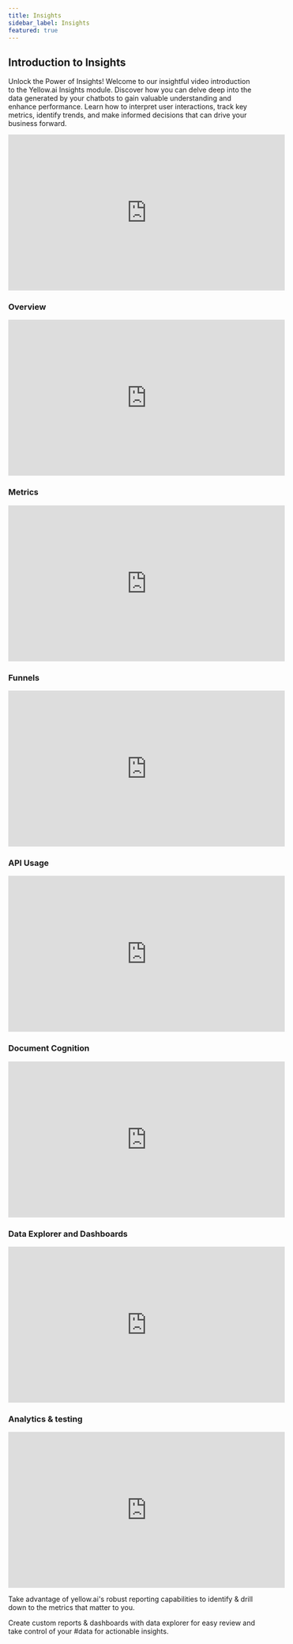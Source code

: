 ```yaml
---
title: Insights
sidebar_label: Insights
featured: true
---
```


## Introduction to Insights

Unlock the Power of Insights! Welcome to our insightful video introduction to the Yellow.ai Insights module. Discover how you can delve deep into the data generated by your chatbots to gain valuable understanding and enhance performance. Learn how to interpret user interactions, track key metrics, identify trends, and make informed decisions that can drive your business forward. 


<iframe width="560" height="315" src="https://www.youtube.com/embed/q2JqU4cKlxo?si=gS-YS57nQuHRyvfl" title="YouTube video player" frameborder="0" allow="accelerometer; autoplay; clipboard-write; encrypted-media; gyroscope; picture-in-picture; web-share" allowfullscreen></iframe>


### Overview

<iframe width="560" height="315" src="https://www.youtube.com/embed/m2fSpps8mhw" title="YouTube video player" frameborder="0" allow="autoplay; clipboard-write; picture-in-picture" allowfullscreen></iframe>

### Metrics

<iframe width="560" height="315" src="https://www.youtube.com/embed/t6NxWT5A9Js" title="YouTube video player" frameborder="0" allow="autoplay; clipboard-write; picture-in-picture" allowfullscreen></iframe>

### Funnels

<iframe width="560" height="315" src="https://www.youtube.com/embed/y2mj_uYdTpE" title="YouTube video player" frameborder="0" allow="autoplay; clipboard-write; picture-in-picture" allowfullscreen></iframe>

### API Usage

<iframe width="560" height="315" src="https://www.youtube.com/embed/O9oOsm2CrQE" title="YouTube video player" frameborder="0" allow="autoplay; clipboard-write; picture-in-picture" allowfullscreen></iframe>

### Document Cognition

<iframe width="560" height="315" src="https://www.youtube.com/embed/gBbqR97Vs9U" title="YouTube video player" frameborder="0" allow="autoplay; clipboard-write; picture-in-picture" allowfullscreen></iframe>

### Data Explorer and Dashboards

<iframe width="560" height="315" src="https://www.youtube.com/embed/oHac-CDZ1ik" title="YouTube video player" frameborder="0" allow="autoplay; clipboard-write; picture-in-picture" allowfullscreen></iframe>

### Analytics & testing

<iframe width="560" height="315" src="https://www.youtube.com/embed/lqzwdVky8tI" title="YouTube video player" frameborder="0" allow="autoplay; clipboard-write; picture-in-picture" allowfullscreen></iframe>

Take advantage of yellow.ai's robust reporting capabilities to identify & drill down to the metrics that matter to you.

Create custom reports & dashboards with data explorer for easy review and take control of your #data for actionable insights.
